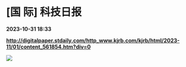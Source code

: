 # [国 际] 科技日报

**2023-10-31 18:33**

**http://digitalpaper.stdaily.com/http_www.kjrb.com/kjrb/html/2023-11/01/content_561854.htm?div=0**

![](http://digitalpaper.stdaily.com/http_www.kjrb.com/kjrb/images/2023-11/01/04/3571051_lix_1698763762879_b.jpg)